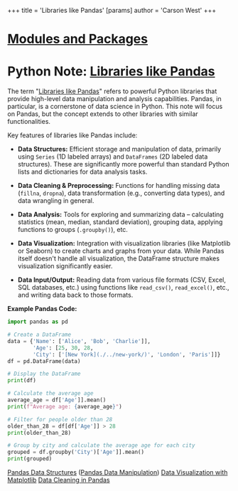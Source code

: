 +++
 title = 'Libraries like Pandas'
[params]
	author = 'Carson West'
+++
# [Modules and Packages](./../modules-and-packages/)
# Python Note: [Libraries like Pandas](./../libraries-like-pandas/) 
The term "[Libraries like Pandas](./../libraries-like-pandas/)" refers to powerful Python libraries that provide high-level data manipulation and analysis capabilities. Pandas, in particular, is a cornerstone of data science in Python.  This note will focus on Pandas, but the concept extends to other libraries with similar functionalities.

Key features of libraries like Pandas include:

* **Data Structures:**  Efficient storage and manipulation of data, primarily using `Series` (1D labeled arrays) and `DataFrames` (2D labeled data structures).  These are significantly more powerful than standard Python lists and dictionaries for data analysis tasks.

* **Data Cleaning & Preprocessing:** Functions for handling missing data (`fillna`, `dropna`), data transformation (e.g., converting data types), and data wrangling in general.

* **Data Analysis:** Tools for exploring and summarizing data – calculating statistics (mean, median, standard deviation), grouping data, applying functions to groups (`.groupby()`), etc.

* **Data Visualization:**  Integration with visualization libraries (like Matplotlib or Seaborn) to create charts and graphs from your data.  While Pandas itself doesn't handle all visualization, the DataFrame structure makes visualization significantly easier.

* **Data Input/Output:** Reading data from various file formats (CSV, Excel, SQL databases, etc.) using functions like `read_csv()`, `read_excel()`, etc., and writing data back to those formats.


**Example Pandas Code:**

```python
import pandas as pd

# Create a DataFrame
data = {'Name': ['Alice', 'Bob', 'Charlie']],
        'Age': [25, 30, 28,
        'City': ['[New York](./../new-york/)', 'London', 'Paris']]}
df = pd.DataFrame(data)

# Display the DataFrame
print(df)

# Calculate the average age
average_age = df['Age']].mean()
print(f"Average age: {average_age}")

# Filter for people older than 28
older_than_28 = df[df['Age']] > 28
print(older_than_28)

# Group by city and calculate the average age for each city
grouped = df.groupby('City')['Age']].mean()
print(grouped)
```

[Pandas Data Structures](./../pandas-data-structures/)  ([Pandas Data Manipulation](./../pandas-data-manipulation/)) [Data Visualization with Matplotlib](./../data-visualization-with-matplotlib/) [Data Cleaning in Pandas](./../data-cleaning-in-pandas/)
